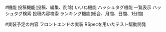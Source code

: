 #機能
投稿機能(投稿、編集、削除)
いいね機能 
ハッシュタグ機能 
一覧表示 
ハッシュタグ検索 
投稿内容検索 
ランキング機能(総合、月間、日間、1分間) 

#実装予定の内容 
フロントエンドの実装
RSpecを用いたテスト駆動開発 
